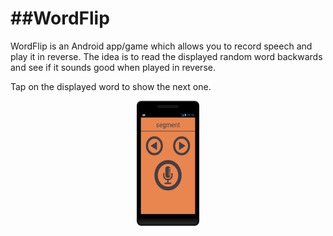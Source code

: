 ##WordFlip
==========

WordFlip is an Android app/game which allows you to record speech and play it in reverse.
The idea is to read the displayed random word backwards and see if it sounds good when played in reverse.

Tap on the displayed word to show the next one.

<p align="center">
  <img src="screenshot.png" alt="App screenshot" style="width: 100px; height: 200px"/>
</p>
